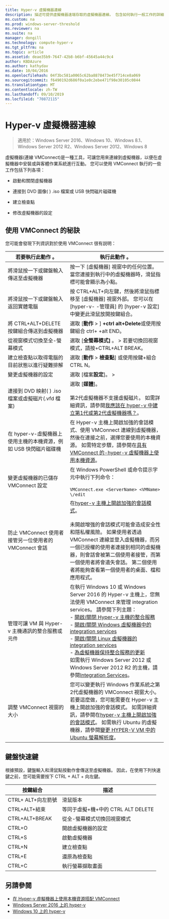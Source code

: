 ```yaml
---
title: Hyper-v 虛擬機器連線
description: 描述可提供虛擬機器遠端存取的虛擬機器連線。 包含如何執行一般工作的詳細資料，例如傳送 Ctrl-Alt-Delete 至虛擬機器。
ms.custom: na
ms.prod: windows-server-threshold
ms.reviewer: na
ms.suite: na
manager: dongill
ms.technology: compute-hyper-v
ms.tgt_pltfrm: na
ms.topic: article
ms.assetid: deae35b9-7647-42b8-b6bf-45645a44c9c4
author: KBDAzure
ms.author: kathydav
ms.date: 10/04/2016
ms.openlocfilehash: 04f3bc581a0065c62ba8878473e45f714ce8a069
ms.sourcegitcommit: f6490192d686f0a1e0c2ebe471f98e30105c0844
ms.translationtype: MT
ms.contentlocale: zh-TW
ms.lasthandoff: 09/10/2019
ms.locfileid: "70872115"
---
```

# <a name="hyper-v-virtual-machine-connection"></a>Hyper-v 虛擬機器連線

>適用於：Windows Server 2016、Windows 10、Windows 8.1、Windows Server 2012 R2、Windows Server 2012、Windows 8

虛擬機器\(連線 VMConnect\)是一種工具，可讓您用來連線到虛擬機器，以便在虛擬機器中安裝或與客體作業系統進行互動。 您可以使用 VMConnect 執行的一些工作包括下列各項：  
  
-   啟動和關閉虛擬機器  
  
-   連接到 DVD 圖像\( \) .iso 檔案或 USB 快閃磁片磁碟機  
  
-   建立檢查點  
  
-   修改虛擬機器的設定  
    
## <a name="tips-for-using-vmconnect"></a>使用 VMConnect 的秘訣  
您可能會發現下列資訊對於使用 VMConnect 很有説明：  
  
|若要執行此動作 。|執行此動作 。|  
|---------------|------------|  
|將滑鼠按一下或鍵盤輸入傳送至虛擬機器|按一下 [虛擬機器] 視窗中的任何位置。 當您連接到執行中的虛擬機器時，滑鼠指標可能會顯示為小點。|  
|將滑鼠按一下或鍵盤輸入返回實體電腦|按 CTRL\+ALT\+向左鍵，然後將滑鼠指標移至 [虛擬機器] 視窗外部。 您可以在 [hyper-v\- \-管理員] 的 [hyper-v 設定] 中變更此滑鼠放開按鍵組合。|  
|將 CTRL\+ALT\+DELETE 按鍵組合傳送到虛擬機器|選取 [**動作** > ] **\+ctrl alt\+Delete**或使用按鍵組合 ctrl\+ \+alt END。|  
|從視窗模式切換至全\-螢幕模式|選取 [**全螢幕模式]** 。  >  若要切換回視窗模式，請按\+CTRL\+ALT BREAK。|  
|建立檢查點以取得電腦的目前狀態以進行疑難排解|選取 [**動作** > **檢查點**] 或使用按鍵\+組合 CTRL N。|  
|變更虛擬機器的設定|選取 [檔案**設定**]。  > |  
|連接到 DVD 映射\( \) .iso 檔案或虛擬磁片\(.vfd 檔案\)|選取 [**媒體**]。<br /><br />第2代虛擬機器不支援虛擬磁片。 如需詳細資訊，請參閱[我應該在 hyper-v 中建立第1代或第2代虛擬機器嗎？](../plan/Should-I-create-a-generation-1-or-2-virtual-machine-in-Hyper-V.md)。|  
|在 hyper-v\-虛擬機器上使用主機的本機資源，例如 USB 快閃磁片磁碟機|在 Hyper-v 主機上開啟加強的會話模式、使用 VMConnect 連線到虛擬機器，然後在連接之前，選擇您要使用的本機資源。 如需特定步驟，請參閱在[具有 VMConnect 的\-hyper-v 虛擬機器上使用本機資源](Use-local-resources-on-Hyper-V-virtual-machine-with-VMConnect.md)。|  
|變更虛擬機器的已儲存 VMConnect 設定|在 Windows PowerShell 或命令提示字元中執行下列命令：<br /><br />`VMConnect.exe <ServerName> <VMName> \/edit`|  
|防止 VMConnect 使用者接管另一位使用者的 VMConnect 會話|在[hyper-v 主機上開啟加強的會話模式](Use-local-resources-on-Hyper-V-virtual-machine-with-VMConnect.md#turn-on-enhanced-session-mode-on-a-hyper-v-host)。<br /><br />未開啟增強的會話模式可能會造成安全性和隱私權風險。 如果使用者透過 VMConnect 連線並登入虛擬機器，而另一個已授權的使用者連接到相同的虛擬機器，則會話會被第二個使用者接管，而第一個使用者將會遺失會話。 第二個使用者將能夠查看第一個使用者的桌面、檔和應用程式。|
|管理可讓 VM 與 Hyper-v 主機通訊的整合服務或元件| 在執行 Windows 10 或 Windows Server 2016 的 Hyper-v 主機上，您無法使用 VMConnect 來管理 integration services。 請參閱下列主題： <br />- [開啟/關閉 Hyper-v 主機的整合服務](https://msdn.microsoft.com/virtualization/hyperv_on_windows/user_guide/managing_ics) <br />- [開啟/關閉 Windows 虛擬機器中的 integration services](https://msdn.microsoft.com/virtualization/hyperv_on_windows/user_guide/managing_ics#manage-integration-services-from-guest-os-windows)<br />- [開啟/關閉 Linux 虛擬機器的 integration services](https://msdn.microsoft.com/virtualization/hyperv_on_windows/user_guide/managing_ics#manage-integration-services-from-guest-os-linux) <br />- [為虛擬機器保持整合服務的更新](https://msdn.microsoft.com/virtualization/hyperv_on_windows/user_guide/managing_ics#integration-service-maintenance)  <br />如需執行 Windows Server 2012 或 Windows Server 2012 R2 的主機，請參閱[Integration Services](https://technet.microsoft.com/library/dn798297(v=ws.11).aspx)。|
|調整 VMConnect 視窗的大小|您可以變更執行 Windows 作業系統之第2代虛擬機器的 VMConnect 視窗大小。 若要這麼做，您可能需要在 Hyper-v 主機上開啟加強的會話模式。 如需詳細資訊，請參閱在[hyper-v 主機上開啟加強的會話模式](Use-local-resources-on-Hyper-V-virtual-machine-with-VMConnect.md#turn-on-enhanced-session-mode-on-a-hyper-v-host)。 如需執行 Ubuntu 的虛擬機器，請參閱[變更 HYPER-V VM 中的 Ubuntu 螢幕解析度](https://blogs.msdn.microsoft.com/virtual_pc_guy/2014/09/19/changing-ubuntu-screen-resolution-in-a-hyper-v-vm/)。|


## <a name="keyboard-shortcuts"></a>鍵盤快速鍵  
根據預設，鍵盤輸入和滑鼠點按動作會傳送至虛擬機器。 因此，在使用下列快速鍵之前，您可能需要按下 CTRL + ALT + 向左鍵。 

|按鍵組合|描述|  
|-------------------|---------------|  
|CTRL\+ ALT\+向左箭號|滑鼠版本|  
|CTRL\+ALT\+結束|等同于虛擬\+機\+中的 CTRL ALT DELETE|  
|CTRL\+ALT\+BREAK|從全\-螢幕模式切換回視窗模式|  
|CTRL\+O|開啟虛擬機器的設定|  
|CTRL\+S|啟動虛擬機器|  
|CTRL\+N|建立檢查點|  
|CTRL\+E|還原為檢查點|  
|CTRL\+C|執行螢幕擷取畫面|  

## <a name="see-also"></a>另請參閱  
-   [在 Hyper-v 虛擬機器上使用本機資源搭配 VMConnect](Use-local-resources-on-Hyper-V-virtual-machine-with-VMConnect.md)  
-   [Windows Server 2016 上的 hyper-v](../Hyper-V-on-Windows-Server.md)  
-   [Windows 10 上的 hyper-v](https://msdn.microsoft.com/virtualization/hyperv_on_windows/windows_welcome)  
  
  
